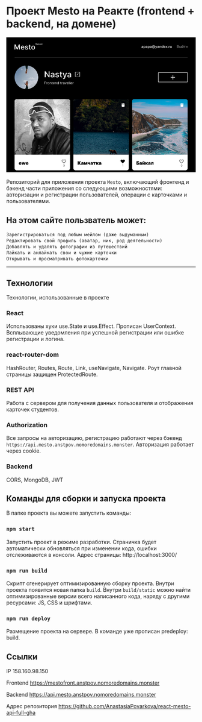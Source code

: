 <!-- [![Tests](https://github.com/yandex-praktikum/react-mesto-api-full-gha/actions/workflows/tests.yml/badge.svg)](https://github.com/yandex-praktikum/react-mesto-api-full-gha/actions/workflows/tests.yml) -->
# Проект Mesto на Реакте (frontend + backend, на домене)

<a href="https://mestofront.anstpov.nomoredomains.monster" target="_blank">
    <img src="https://github.com/AnastasiaPovarkova/react-mesto-api-full-gha/blob/main/frontend/src/images/screensaverr.png?raw=true" width="900" title="Mesto https" alt="Mesto https"/>
</a>

Репозиторий для приложения проекта `Mesto`, включающий фронтенд и бэкенд части приложения со следующими возможностями: авторизации и регистрации пользователей, операции с карточками и пользователями.

## На этом сайте пользватель может:

    Зарегистрироваться под любым мейлом (даже выдуманным)
    Редактировать свой профиль (аватар, ник, род деятельности)
    Добавлять и удалять фотографии из путешествий
    Лайкать и анлайкать свои и чужие карточки
    Открывать и просматривать фотокарточки
____

## Технологии

Технологии, использованные в проекте

### React

Использованы хуки use.State и use.Effect. Прописан UserContext. Всплывающие уведомления при успешной регистрации или ошибке регистрации и логина.

### react-router-dom

HashRouter, Routes, Route, Link, useNavigate, Navigate. Роут главной страницы защищен ProtectedRoute.

### REST API

Работа с сервером для получения данных пользователя и отображения карточек студентов.

### Authorization

Все запросы на авторизацию, регистрацию работают через бэкенд `https://api.mesto.anstpov.nomoredomains.monster`. Авторизация работает через cookie.

### Backend 
CORS, MongoDB, JWT

## Команды для сборки и запуска проекта

В папке проекта вы можете запустить команды:

### `npm start`

Запустить проект в режиме разработки.
Страничка будет автоматически обновляться при изменении кода, ошибки отслеживаются в консоли.
Адрес страницы: http://localhost:3000/

### `npm run build`

Скрипт сгенерирует оптимизированную сборку проекта. Внутри проекта появится новая папка `build`. Внутри `build/static` можно найти оптимизированные версии всего написанного кода, наряду с другими ресурсами: JS, CSS и шрифтами. 

### `npm run deploy`

Размещение проекта на сервере. В команде уже прописан predeploy: build.


## Ссылки 

IP 158.160.98.150

Frontend https://mestofront.anstpov.nomoredomains.monster

Backend https://api.mesto.anstpov.nomoredomains.monster

Адрес репозитория https://github.com/AnastasiaPovarkova/react-mesto-api-full-gha
